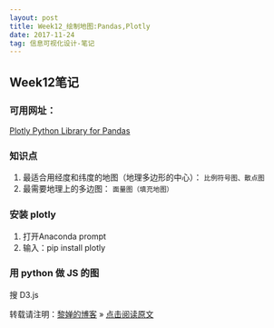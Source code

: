 ```yaml
---
layout: post
title: Week12_绘制地图:Pandas,Plotly
date: 2017-11-24
tag: 信息可视化设计-笔记
--- 
```


## Week12笔记

### 可用网址：
[Plotly Python Library for Pandas](http://plot.ly/pandas/#maps)

### 知识点
1. 最适合用经度和纬度的地图（地理多边形的中心）：
`比例符号图、散点图`
2. 最需要地理上的多边图：
`面量图（填充地图）`

### 安装 plotly
1. 打开Anaconda prompt
2. 输入：pip install plotly

### 用 python 做 JS 的图
搜 D3.js


转载请注明：[黎婵的博客](https://cherrylichan.github.io/) » [点击阅读原文](https://cherrylichan.github.io/2017/11/Week12_绘制地图:Pandas,Plotly/)




